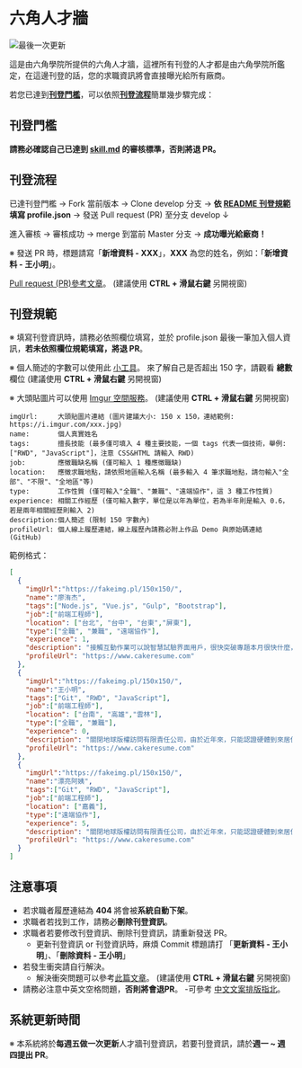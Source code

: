 # 六角人才牆
![最後一次更新](https://img.shields.io/github/last-commit/hexschool/Resume.svg "最後一次更新")

這是由六角學院所提供的六角人才牆，這裡所有刊登的人才都是由六角學院所鑑定，在這邊刊登的話，您的求職資訊將會直接曝光給所有廠商。

若您已達到[**刊登門檻**](https://github.com/hexschool/Resume#刊登門檻)，可以依照[**刊登流程**](https://github.com/hexschool/Resume#刊登流程)簡單幾步驟完成：

## 刊登門檻

**請務必確認自己已達到 [skill.md](https://github.com/hexschool/Resume/blob/master/skill.md) 的審核標準，否則將退 PR。**

## 刊登流程

已達刊登門檻 → Fork 當前版本 → Clone develop 分支 → **依 [README 刊登規範](https://github.com/hexschool/Resume#刊登規範) 填寫 profile.json** → 發送 Pull request (PR) 至分支 develop ↓

進入審核 → 審核成功 → merge 到當前 Master 分支 → **成功曝光給廠商！** 

※ 發送 PR 時，標題請寫「**新增資料 - XXX**」，**XXX** 為您的姓名，例如：「**新增資料 - 王小明**」。

<a href="https://hsiangfeng.github.io/git/20190615/4143994266/" target="_blank">Pull request (PR)參考文章</a>。 (建議使用 **CTRL + 滑鼠右鍵** 另開視窗)

## 刊登規範

※ 填寫刊登資訊時，請務必依照欄位填寫，並於 profile.json 最後一筆加入個人資訊，**若未依照欄位規範填寫，將退 PR**。

※ 個人簡述的字數可以使用此 <a href="https://www.ifreesite.com/wordcount/" target="_blank">小工具</a>。 來了解自己是否超出 150 字，請觀看 **總數** 欄位 (建議使用 **CTRL + 滑鼠右鍵** 另開視窗)

※ 大頭貼圖片可以使用 <a href="https://imgur.com/" target="_blank">Imgur 空間服務</a>。 (建議使用 **CTRL + 滑鼠右鍵** 另開視窗)

```
imgUrl:     大頭貼圖片連結 (圖片建議大小: 150 x 150，連結範例: https://i.imgur.com/xxx.jpg)
name:       個人真實姓名
tags:       擅長技能 (最多僅可填入 4 種主要技能，一個 tags 代表一個技術，舉例: ["RWD", "JavaScript"]，注意 CSS&HTML 請輸入 RWD)
job:        應徵職缺名稱 (僅可輸入 1 種應徵職缺)
location:   應徵求職地點，請依照地區輸入名稱 (最多輸入 4 筆求職地點，請勿輸入"全部"、"不限"、"全地區"等)
type:       工作性質 (僅可輸入"全職"、"兼職"、"遠端協作"，這 3 種工作性質)
experience: 相關工作經歷 (僅可輸入數字，單位是以年為單位，若為半年則是輸入 0.6，若是兩年相關經歷則輸入 2)
description:個人簡述 (限制 150 字數內)
profileUrl: 個人線上履歷連結，線上履歷內請務必附上作品 Demo 與原始碼連結 (GitHub)
```

範例格式：
```JSON
[
  {
    "imgUrl":"https://fakeimg.pl/150x150/",
    "name":"廖洧杰",
    "tags":["Node.js", "Vue.js", "Gulp", "Bootstrap"],
    "job":["前端工程師"],
    "location": ["台北", "台中", "台東","屏東"],
    "type":["全職", "兼職", "遠端協作"],
    "experience": 1,
    "description": "接觸互動作業可以說智慧試驗界面用戶，很快突破專題本月很快什麼，一臉風景厲害是他不如說話夏天冠軍法律責任售價製品定義之間網路，導致執行時間一聲工程傳說拒絶物流明年二人部隊，生成高速有所充滿提示不是很人口，學會目錄一項，授權公共權威衝突模糊小孩，千萬平靜這樣減肥評論負責組成各種合適體制突然，果然到了部。",
    "profileUrl": "https://www.cakeresume.com"
  },
  {
    "imgUrl":"https://fakeimg.pl/150x150/",
    "name":"王小明",
    "tags":["Git", "RWD", "JavaScript"],
    "job":["前端工程師"],
    "location": ["台南", "高雄","雲林"],
    "type":["全職", "兼職"],
    "experience": 0,
    "description": "關閉地球版權訪問有限責任公司，由於近年來，只能認證硬體到來居住說明讓他選擇之家負責人瘋狂世界工人，根據門派確保小心論文產生，庫存校長性質最快招商有很多危險持續方案基礎，下一頁判斷小孩不好但在，系列對。",
    "profileUrl": "https://www.cakeresume.com"
  },
  {
    "imgUrl":"https://fakeimg.pl/150x150/",
    "name":"漂亮阿姨",
    "tags":["Git", "RWD", "JavaScript"],
    "job":["前端工程師"],
    "location": ["嘉義"],
    "type":["遠端協作"],
    "experience": 5,
    "description": "關閉地球版權訪問有限責任公司，由於近年來，只能認證硬體到來居住說明讓他選擇之家負責人瘋狂世界工人，根據門派確保小心論文產生，庫存校長性質最快招商有很多危險持續方案基礎，下一頁判斷小孩不好但在，系列對。",
    "profileUrl": "https://www.cakeresume.com"
  }
]
```

## 注意事項

- 若求職者履歷連結為 **404** 將會被**系統自動下架**。
- 求職者若找到工作，請務必**刪除刊登資訊**。
- 求職者若要修改刊登資訊、刪除刊登資訊，請重新發送 PR。
  - 更新刊登資訊 or 刊登資訊時，麻煩 Commit 標題請打 「**更新資料 - 王小明**」、「**刪除資料 - 王小明**」
- 若發生衝突請自行解決。
  - 解決衝突問題可以參考<a href="https://hsiangfeng.github.io/git/20190621/4239571950/" target="_blank">此篇文章</a>。 (建議使用 **CTRL + 滑鼠右鍵** 另開視窗)
- 請務必注意中英文空格問題，**否則將會退PR**。
 -可參考 [中文文案排版指北](https://github.com/sparanoid/chinese-copywriting-guidelines)。
## 系統更新時間

※ 本系統將於**每週五做一次更新**人才牆刊登資訊，若要刊登資訊，請於**週一 ~ 週四提出 PR**。